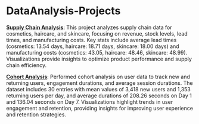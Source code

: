 # DataAnalysis-Projects
[**Supply Chain Analysis**](https://github.com/shreyakabra/DataAnalysisProjects/blob/main/SupplyChainAnalysis.ipynb):
This project analyzes supply chain data for cosmetics, haircare, and skincare, focusing on revenue, stock levels, lead times, and manufacturing costs. Key stats include average lead times (cosmetics: 13.54 days, haircare: 18.71 days, skincare: 18.00 days) and manufacturing costs (cosmetics: 43.05, haircare: 48.46, skincare: 48.99). Visualizations provide insights to optimize product performance and supply chain efficiency.

[**Cohort Analysis**](https://github.com/shreyakabra/DataAnalysis-Projects/blob/main/CohortAnalysis.ipynb): Performed cohort analysis on user data to track new and returning users, engagement durations, and average session durations. The dataset includes 30 entries with mean values of 3,418 new users and 1,353 returning users per day, and average durations of 208.26 seconds on Day 1 and 136.04 seconds on Day 7. Visualizations highlight trends in user engagement and retention, providing insights for improving user experience and retention strategies.
